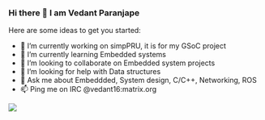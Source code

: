 ### Hi there 👋 I am Vedant Paranjape

Here are some ideas to get you started:

- 🔭 I’m currently working on simpPRU, it is for my GSoC project
- 🌱 I’m currently learning Embedded systems
- 👯 I’m looking to collaborate on Embedded system projects
- 🤔 I’m looking for help with Data structures
- 💬 Ask me about Embeddded, System design, C/C++, Networking, ROS
- 📫 Ping me on IRC @vedant16:matrix.org

<a href="https://github.com/anuraghazra/github-readme-stats">
  <img src="https://github-readme-stats.vercel.app/api?username=vedantparanjape" style="horizontal-align:middle"/>
</a>
